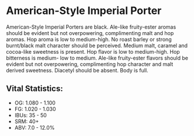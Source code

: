 # American-Style Imperial Porter

American-Style Imperial Porters are black. Ale-like fruity-ester aromas should be evident but not overpowering, complimenting malt and hop aromas. Hop aroma is low to medium-high. No roast barley or strong burnt/black malt character should be perceived. Medium malt, caramel and cocoa-like sweetness is present. Hop flavor is low to medium-high. Hop bitterness is medium- low to medium. Ale-like fruity-ester flavors should be evident but not overpowering, complimenting hop character and malt derived sweetness. Diacetyl should be absent. Body is full.

## Vital Statistics:

- OG: 1.080 - 1.100
- FG: 1.020 - 1.030
- IBUs: 35 - 50
- SRM: 40+
- ABV: 7.0 - 12.0% 